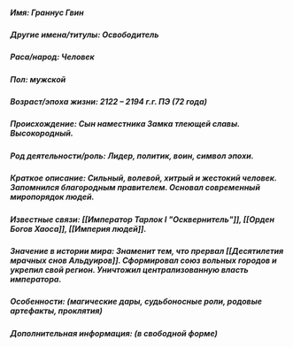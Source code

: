 ##### **Имя**:  Граннус Гвин
##### **Другие имена/титулы**: Освободитель
##### **Раса/народ**:  Человек
##### **Пол**:  мужской
##### **Возраст/эпоха жизни**: 2122 – 2194 г.г. ПЭ (72 года)
##### **Происхождение**: Сын наместника Замка тлеющей славы. Высокородный.
##### **Род деятельности/роль**: Лидер, политик, воин, символ эпохи.
##### **Краткое описание**: Сильный, волевой, хитрый и жестокий человек. Запомнился благородным правителем. Основал современный миропорядок людей.
##### **Известные связи**: [[Император Тарлок I "Осквернитель"]], [[Орден Богов Хаоса]], [[Империя людей]].
##### **Значение в истории мира**: Знаменит тем, что прервал [[Десятилетия мрачных снов Альдуиров]]. Сформировал союз вольных городов и укрепил свой регион. Уничтожил централизованную власть императора.
##### **Особенности**: (магические дары, судьбоносные роли, родовые артефакты, проклятия)
##### **Дополнительная информация:** (в свободной форме)
